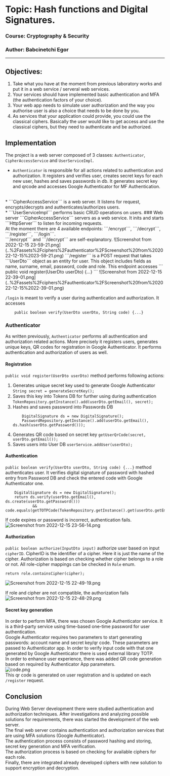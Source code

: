 # Topic: Hash functions and Digital Signatures.
### Course: Cryptography & Security
### Author: Babcinetchi Egor

----
## Objectives:
   1. Take what you have at the moment from previous laboratory works and put it in a web service / serveral web services.
   2. Your services should have implemented basic authentication and MFA (the authentication factors of your choice).
   3. Your web app needs to simulate user authorization and the way you authorise user is also a choice that needs to be done by you.
   4. As services that your application could provide, you could use the classical ciphers. Basically the user would like to get access and use the classical ciphers, but they need to authenticate and be authorized.
## Implementation
The project is a web server composed of 3 classes: ```Authenticator```, ```CipherAccessService``` and ```UserServiceImpl```.
<br>

* ```Authenticator``` is responsible for all actions related to authentication and authorization. It registers and verifies 
user, creates secret keys for each new user, hashes and saves passwords in db. It generates secret key and qrcode and accesses 
Google Authenticator for MF Authentication.
<br>
* ```CipherAccessService``` is a web server. It listens for request, encrypts/decrypts and authenticates/authorizes users.
<br>
* ```UserServiceImpl``` performs basic CRUD operations on users.
### Web server
```CipherAccessService``` servers as a web service. It inits and starts ```HttpServer``` to listen for incoming requests.
<br>
At the moment there are 4 available endpoints: ```/encrypt```, ```/decrypt```, ```/register```, ```/login```.
<br>
```/encrypt``` and ```/decrypt``` are self-explanatory. 
![Screenshot from 2022-12-15 23-59-21.png](..%2Fassets%2Fciphers%2Fauthenticator%2FScreenshot%20from%202022-12-15%2023-59-21.png)
```/register``` is a POST request that takes ```UserDto``` object 
as an entity for user. This object includes fields as name, surname, email, password, code and role. This endpoint accesses
```
public void register(UserDto userDto) {...}
```
![Screenshot from 2022-12-15 22-39-01.png](..%2Fassets%2Fciphers%2Fauthenticator%2FScreenshot%20from%202022-12-15%2022-39-01.png)

```/login``` is meant to verify a user during authentication and authorization. It accesses 
``` 
    public boolean verify(UserDto userDto, String code) {...}
```
### Authenticator
As written previously, ```Authenticator``` performs all authentication and authorization related actions. 
More precisely it registers users, generates unique keys, QR codes for registration in Google Authenticator. It performs 
authentication and authorization of users as well.
<br>
#### Registration
``` public void register(UserDto userDto) ``` method performs following actions:
1. Generates unique secret key used to generate Google Authenticator
   ```String secret = generateSecretKey();```
2. Saves this key into Tokens DB for further using during authentication
   ``` TokenRepository.getInstance().add(userDto.getEmail(), secret); ```
3. Hashes and saves password into Passwords DB
    ``` 
        DigitalSignature ds = new DigitalSignature();
        PasswordRepository.getInstance().add(userDto.getEmail(), ds.hash(userDto.getPassword()));
    ```
4. Generates QR code based on secret key
   ``` getUserQrCode(secret, userDto.getEmail()); ```
5. Saves users into User DB
   ``` userService.addUser(userDto); ```
   <br>

#### Authentication
``` public boolean verify(UserDto userDto, String code) {...} ```
method authenticates user. It verifies digital signature of password with hashed entry from Password DB and check
the entered code with Google Authenticator one. 
```        
    DigitalSignature ds = new DigitalSignature();
    return ds.verify(userDto.getEmail(), ds.create(userDto.getPassword()))
            && code.equals(getTOTPCode(TokenRepository.getInstance().get(userDto.getEmail())));
```
If code expires or password is incorrect, authentication fails.
![Screenshot from 2022-12-15 23-56-14.png](..%2Fassets%2Fciphers%2Fauthenticator%2FScreenshot%20from%202022-12-15%2023-56-14.png)
#### Authorization
```public boolean authorize(InputDto input)``` authorize user based on input ```cipherID```. CipherID is the identifier
of a cipher. Here it is just the name of the cipher. Authorization is based on checking whether cipher belongs to a role or 
not. All role-cipher mappings can be checked in ```Role``` enum. 
```         
return role.containsCipher(cipher);
```
![Screenshot from 2022-12-15 22-49-19.png](..%2Fassets%2Fciphers%2Fauthenticator%2FScreenshot%20from%202022-12-15%2022-49-19.png)

If role and cipher are not compatible, the authorization fails
![Screenshot from 2022-12-15 22-48-29.png](..%2Fassets%2Fciphers%2Fauthenticator%2FScreenshot%20from%202022-12-15%2022-48-29.png)
#### Secret key generation
In order to perform MFA, there was chosen Google Authenticator service. It is a third-party service using time-based one-time
password for user authentication. 
<br>
Google Authenticator requires two parameters to start generating passwords: account name and secret key/qr code.
These parameters are passed to Authenticator app. In order to verify input code with that one generated by Google Authenticator 
there is used external library TOTP.
<br>
In order to enhance user experience, there was added QR code generation based on required by Authenticator App parameters.
<br>
![code.png](..%2Fqrcodes%2Fcode.png)
<br>
This qr code is generated on user registration and is updated on each ```/register``` request.

## Conclusion
During Web Server development there were studied authentication and authorization techniques. After investigations and analyzing
possible solutions for requirements, there was started the development of the web server.
<br>
The final web server contains authentication and authorization services that are using MFA solutions (Google Authenticator).
<br>
The authentication process consists of password hashing and storing, secret key generation and MFA verification.
<br>
The authorization process is based on checking for available ciphers for each role.
<br>
Finally, there are integrated already developed ciphers with new solution to support encryption and decryption.